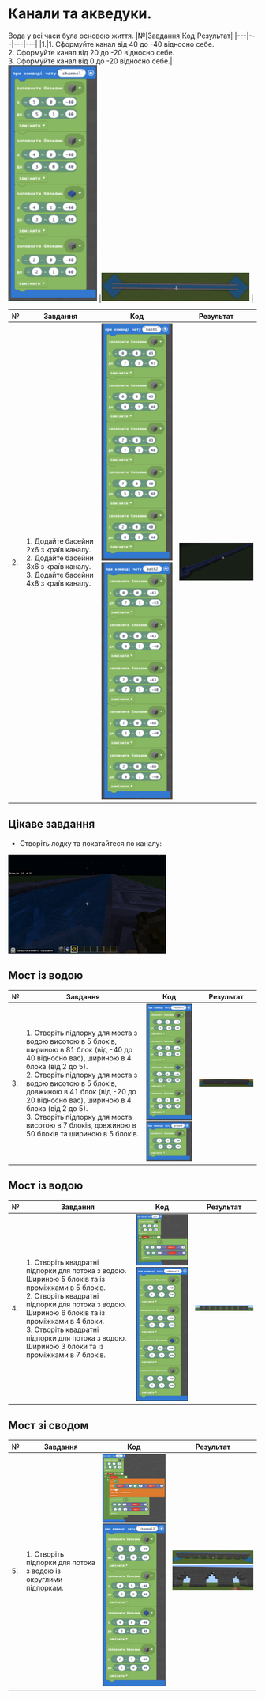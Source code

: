 # Канали та акведуки.
Вода у всі часи була основою життя. 
|№|Завдання|Код|Результат|
|---|---|---|---|
|1.|1.&nbsp;Сформуйте канал від 40 до -40 відносно себе. <br>2.&nbsp;Сформуйте канал від 20 до -20 відносно себе.<br> 3.&nbsp;Сформуйте канал від 0 до -20 відносно себе.|<img src = "img/channel02.png" width = 180>  |<img src = "img/channel01.png" width = 300> |

|№|Завдання|Код|Результат|
|---|---|---|---|
|2.|1. Додайте басейни 2x6 з країв каналу.<br> 2. Додайте басейни 3x6 з країв каналу.<br> 3. Додайте басейни 4x8 з країв каналу.  |<img src = "img/channel03.png" width = 180> <img src = "img/channel04.png" width = 180>  |<img src = "img/channel05.png" width = 300> |

## Цікаве завдання
* Створіть лодку та покатайтеся по каналу:  
<img src = "img/channel06.gif">  


## Мост із водою
|№|Завдання|Код|Результат|
|---|---|---|---|
|3.|1. Створіть підпорку для моста з водою висотою в 5 блоків, шириною в 81 блок (від -40 до 40 відносно вас),  шириною в 4 блока (від 2 до 5). <br>2. Створіть підпорку для моста з водою висотою в 5 блоків, довжиною в 41 блок (від -20 до 20 відносно вас), шириною в 4 блока (від 2 до 5). <br> 3. Створіть підпорку для моста висотою в 7 блоків, довжиною в 50 блоків та шириною в 5 блоків. |<img src = "img/channel14.png" width = 200> <img src = "img/channel13.png" width = 200> | <img src = "img/channel12.png" width = 300>|


## Мост із водою
|№|Завдання|Код|Результат|
|---|---|---|---|
|4.|1. Створіть квадратні підпорки для потока з водою. Шириною 5 блоків та із проміжками в 5 блоків.<br> 2. Створіть квадратні підпорки для потока з водою. Шириною 6 блоків та із проміжками в 4 блоки.<br> 3. Створіть квадратні підпорки для потока з водою. Шириною 3 блоки та із проміжками в 7 блоків. |<img src = "img/channel07.png" width = 200>  <img src = "img/channel08.png" width = 200>  |<img src = "img/channel06.png" width = 300> |


## Мост зі сводом

|№|Завдання|Код|Результат|
|---|---|---|---|
|5.|1. Створіть підпорки для потока з водою із округлими підпоркам. |<img src = "img/channel09.png" width = 300>  <img src = "img/channel08.png" width = 300>|<img src = "img/channel10.png" width = 300>  <img src = "img/channel11.png" width = 300>  |






